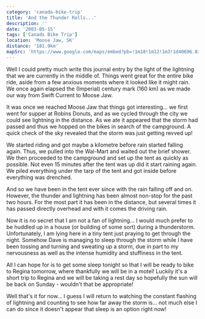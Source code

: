 ```yaml
---
category: 'canada-bike-trip'
title: 'And the Thunder Rolls...'
description: ''
date: '2003-05-15'
tags: ['Canads Bike Trip']
location: 'Moose Jaw, SK'
distance: '181.9km'
mapSrc: 'https://www.google.com/maps/embed?pb=!1m18!1m12!1m3!1d40696.83600640684!2d-105.58689434085206!3d50.39354479357475!2m3!1f0!2f0!3f0!3m2!1i1024!2i768!4f13.1!3m3!1m2!1s0x531bdd4edc8ff711%3A0x63139fda10d31d1a!2sMoose%20Jaw%2C%20SK!5e0!3m2!1sen!2sca!4v1609171535722!5m2!1sen!2sca'
---
```

Well I could pretty much write this journal entry by the light of the lightning that we are currently in the middle of. Things went great for the entire bike ride, aside from a few anxious moments where it looked like it might rain. We once again elapsed the (Imperial) century mark (160 km) as we made our way from Swift Current to Moose Jaw.

It was once we reached Moose Jaw that things got interesting... we first went for supper at Robins Donuts, and as we cycled through the city we could see lightning in the distance. As we ate it appeared that the storm had passed and thus we hopped on the bikes in search of the campground. A quick check of the sky revealed that the storm was just getting revved up!

We started riding and got maybe a kilometre before rain started falling again. Thus, we pulled into the Wal-Mart and waited out the brief shower. We then proceeded to the campground and set up the tent as quickly as possible. Not even 15 minutes after the tent was up did it start raining again. We piled everything under the tarp of the tent and got inside before everything was drenched.

And so we have been in the tent ever since with the rain falling off and on. However, the thunder and lightning has been almost non-stop for the past two hours. For the most part it has been in the distance, but several times it has passed directly overhead and with it comes the driving rain.

Now it is no secret that I am not a fan of lightning... I would much prefer to be huddled up in a house (or building of some sort) during a thunderstorm. Unfortunately, I am lying here in a tiny tent just praying to get through the night. Somehow Dave is managing to sleep through the storm while I have been tossing and turning and sweating up a storm, due in part to my nervousness as well as the intense humidity and stuffiness in the tent.

All I can hope for is to get some sleep tonight so that I will be ready to bike to Regina tomorrow, where thankfully we will be in a motel! Luckily it's a short trip to Regina and we will be taking a rest day so hopefully the sun will be back on Sunday - wouldn't that be appropriate!

Well that's it for now... I guess I will return to watching the constant flashing of lightning and counting to see how far away the storm is... not much else I can do since it doesn't appear that sleep is an option right now!
